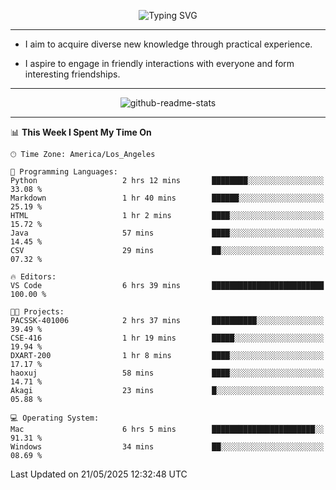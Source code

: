 <p align="center">
  <img src="https://readme-typing-svg.demolab.com?font=Fira+Code&weight=500&size=32&duration=2500&pause=1600&center=true&vCenter=true&random=false&width=1024&height=64&lines=Hi+there+%F0%9F%91%8B;I'm+delighted+you+could+make+it+here+%F0%9F%8E%89;I'm+Harry%2C+a+college+student+still+finding+my+way" alt="Typing SVG" />
</p>


---


- I aim to acquire diverse new knowledge through practical experience.

- I aspire to engage in friendly interactions with everyone and form interesting friendships.


---


<p align="center">
  <img src="https://github-readme-stats.vercel.app/api?username=Harry-Jing&show_icons=true" alt="github-readme-stats"/>
</p>


---

<!--START_SECTION:waka-->
📊 **This Week I Spent My Time On** 

```text
🕑︎ Time Zone: America/Los_Angeles

💬 Programming Languages: 
Python                   2 hrs 12 mins       ████████░░░░░░░░░░░░░░░░░   33.08 % 
Markdown                 1 hr 40 mins        ██████░░░░░░░░░░░░░░░░░░░   25.19 % 
HTML                     1 hr 2 mins         ████░░░░░░░░░░░░░░░░░░░░░   15.72 % 
Java                     57 mins             ████░░░░░░░░░░░░░░░░░░░░░   14.45 % 
CSV                      29 mins             ██░░░░░░░░░░░░░░░░░░░░░░░   07.32 % 

🔥 Editors: 
VS Code                  6 hrs 39 mins       █████████████████████████   100.00 % 

🐱‍💻 Projects: 
PACSSK-401006            2 hrs 37 mins       ██████████░░░░░░░░░░░░░░░   39.49 % 
CSE-416                  1 hr 19 mins        █████░░░░░░░░░░░░░░░░░░░░   19.94 % 
DXART-200                1 hr 8 mins         ████░░░░░░░░░░░░░░░░░░░░░   17.17 % 
haoxuj                   58 mins             ████░░░░░░░░░░░░░░░░░░░░░   14.71 % 
Akagi                    23 mins             █░░░░░░░░░░░░░░░░░░░░░░░░   05.88 % 

💻 Operating System: 
Mac                      6 hrs 5 mins        ███████████████████████░░   91.31 % 
Windows                  34 mins             ██░░░░░░░░░░░░░░░░░░░░░░░   08.69 % 
```


 Last Updated on 21/05/2025 12:32:48 UTC
<!--END_SECTION:waka-->
